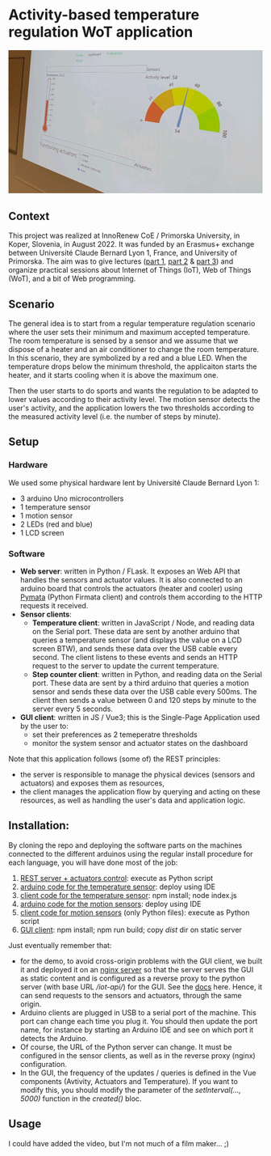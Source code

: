 # Activity-based temperature regulation WoT application

![dashboard](./dashboard.jpeg)

## Context

This project was realized at InnoRenew CoE / Primorska University, in Koper, Slovenia, in August 2022.
It was funded by an Erasmus+ exchange between Université Claude Bernard Lyon 1, France, and University of Primorska.
The aim was to give lectures ([part 1](https://perso.liris.cnrs.fr/lionel.medini/enseignement/Koper-2022/1-IoT-and-IA-2022.pdf), [part 2](https://perso.liris.cnrs.fr/lionel.medini/enseignement/Koper-2022/2-Hardware.pdf) & [part 3](https://perso.liris.cnrs.fr/lionel.medini/enseignement/Koper-2022/3-Software.pdf)) and organize practical sessions about Internet of Things (IoT), Web of Things (WoT), and a bit of Web programming.

## Scenario

The general idea is to start from a regular temperature regulation scenario where the user sets their minimum and maximum accepted temperature.
The room temperature is sensed by a sensor and we assume that we dispose of a heater and an air conditioner to change the room temperature. In this scenario, they are symbolized by a red and a blue LED.
When the temperature drops below the minimum threshold, the applicaiton starts the heater, and it starts cooling when it is above the maximum one.

Then the user starts to do sports and wants the regulation to be adapted to lower values according to their activity level.
The motion sensor detects the user's activity, and the application lowers the two thresholds according to the measured activity level (i.e. the number of steps by minute).

## Setup

### Hardware

We used some physical hardware lent by Université Claude Bernard Lyon 1:

- 3 arduino Uno microcontrollers
- 1 temperature sensor
- 1 motion sensor
- 2 LEDs (red and blue)
- 1 LCD screen

### Software

- **Web server**: written in Python / FLask. It exposes an Web API that handles the sensors and actuator values. It is also connected to an arduino board that controls the actuators (heater and cooler) using [Pymata](https://pypi.org/project/PyMata/) (Python Firmata client) and controls them according to the HTTP requests it received.
- **Sensor clients**:
  - **Temperature client**: written in JavaScript / Node, and reading data on the Serial port. These data are sent by another arduino that queries a temperature sensor (and displays the value on a LCD screen BTW), and sends these data over the USB cable every second. The client listens to these events and sends an HTTP request to the server to update the current temperature.
  - **Step counter client**: written in Python, and reading data on the Serial port. These data are sent by a third arduino that queries a motion sensor and sends these data over the USB cable every 500ms. The client then sends a value between 0 and 120 steps by minute to the server every 5 seconds.
- **GUI client**: written in JS / Vue3; this is the Single-Page Application used by the user to:
  - set their preferences as 2 temeperatre thresholds
  - monitor the system sensor and actuator states on the dashboard

Note that this application follows (some of) the REST principles:

- the server is responsible to manage the physical devices (sensors and actuators) and exposes them as resources,
- the client manages the application flow by querying and acting on these resources, as well as handling the user's data and application logic.

## Installation:

By cloning the repo and deploying the software parts on the machines connected to the different arduinos using the regular install procedure for each language, you will have done most of the job:

1. [REST server + actuators control](https://github.com/lmedini/Koper-IoT-2022/tree/main/IoTServer_REST): execute as Python script
2. [arduino code for the temperature sensor](https://github.com/lmedini/Koper-IoT-2022/blob/main/Temp_Screen/Temp_Screen.ino): deploy using IDE
3. [client code for the temperature sensor](https://github.com/lmedini/Koper-IoT-2022/tree/main/tempReader-client): npm install; node index.js
4. [arduino code for the motion sensors](https://github.com/lmedini/Koper-IoT-2022/blob/main/activity-step-counter/tilt_reader.ino): deploy using IDE
5. [client code for motion sensors](https://github.com/lmedini/Koper-IoT-2022/tree/main/activity-step-counter) (only Python files): execute as Python script
6. [GUI client](https://github.com/lmedini/Koper-IoT-2022/tree/main/iot-web-client): npm install; npm run build; copy *dist* dir on static server

Just eventually remember that:

- for the demo, to avoid cross-origin problems with the GUI client, we built it and deployed it on an [nginx server](https://nginx.org/) so that the server serves the GUI as static content and is configured as a reverse proxy to the python server (with base URL */iot-api/*) for the GUI. See the [docs](https://docs.nginx.com/nginx/admin-guide/web-server/reverse-proxy/) here. Hence, it can send requests to the sensors and actuators, through the same origin.
- Arduino clients are plugged in USB to a serial port of the machine. This port can change each time you plug it. You should then update the port name, for instance by starting an Arduino IDE and see on which port it detects the Arduino.
- Of course, the URL of the Python server can change. It must be configured in the sensor clients, as well as in the reverse proxy (nginx) configuration.
- In the GUI, the frequency of the updates / queries is defined in the Vue components (Avtivity, Actuators and Temperature). If you want to modify this, you should modify the parameter of the *setInterval(..., 5000)* function in the *created()* bloc.

## Usage

I could have added the video, but I'm not much of a film maker... ;)
